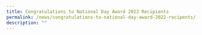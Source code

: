 ```yaml
---
title: Congratulations to National Day Award 2022 Recipients
permalink: /news/congratulations-to-national-day-award-2022-recipents/
description: ""
---
```

